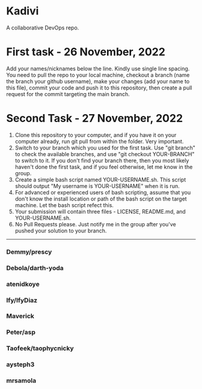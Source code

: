 # Kadivi
A collaborative DevOps repo.

# First task - 26 November, 2022

Add your names/nicknames below the line. Kindly use single line spacing. You need to pull the repo to your local machine, checkout a branch (name the branch your github username), make your changes (add your name to this file), commit your code and push it to this repository, then create a pull request for the commit targeting the main branch.

# Second Task - 27 November, 2022

1. Clone this repository to your computer, and if you have it on your computer already, run git pull from within the folder. Very important.
2. Switch to your branch which you used for the first task. Use "git branch" to check the available branches, and use "git checkout YOUR-BRANCH" to switch to it. If you don't find your branch there, then you most likely haven't done the first task, and if you feel otherwise, let me know in the group.
3. Create a simple bash script named YOUR-USERNAME.sh. This script should output "My username is YOUR-USERNAME" when it is run.
4. For advanced or experienced users of bash scripting, assume that you don't know the install location or path of the bash script on the target machine. Let the bash script refect this.
5. Your submission will contain three files - LICENSE, README.md, and YOUR-USERNAME.sh.
6. No Pull Requests please. Just notify me in the group after you've pushed your solution to your branch.



__________________________________________________________________________________________________________________________________________________________________
### Demmy/prescy
### Debola/darth-yoda
### atenidkoye
### Ify/IfyDiaz
### Maverick
### Peter/asp
### Taofeek/taophycnicky
### aysteph3
### mrsamola